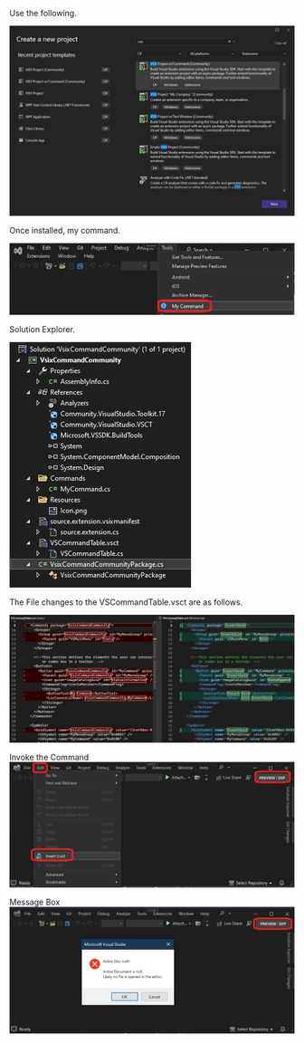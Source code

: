 
Use the following.

![Visual Studio Command Community Project](./images/50VSixCommandCommunityProject50.jpg)

Once installed, my command.

![My Command Visual Studio](./images/55MyCommand50.jpg)

Solution Explorer.

![Solution Explorer](./images/57SolutionExplorer50.jpg)

The File changes to the VSCommandTable.vsct are as follows.

![File Changes](./images/58CommandTableFileChanges50.jpg)

Invoke the Command
![Invoke the command](images/60_50InvokeCommandFromEditMenu.jpg)

Message Box
![Message Box](images/70_50MessageBox.jpg)


